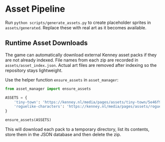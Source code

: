 # Asset Pipeline

Run `python scripts/generate_assets.py` to create placeholder sprites in
`assets/generated`. Replace these with real art as it becomes available.

## Runtime Asset Downloads

The game can automatically download external Kenney asset packs if they are not
already indexed. File names from each zip are recorded in `assets/asset_index.json`.
Actual art files are removed after indexing so the repository stays lightweight.

Use the helper function `ensure_assets` in `asset_manager`:

```python
from asset_manager import ensure_assets

ASSETS = {
    'tiny-town': 'https://kenney.nl/media/pages/assets/tiny-town/5e46f9e551-1735736916/kenney_tiny-town.zip',
    'roguelike-characters': 'https://kenney.nl/media/pages/assets/roguelike-characters/dbeea49dc8-1729196490/kenney_roguelike-characters.zip',
}

ensure_assets(ASSETS)
```

This will download each pack to a temporary directory, list its contents, store
them in the JSON database and then delete the zip.
